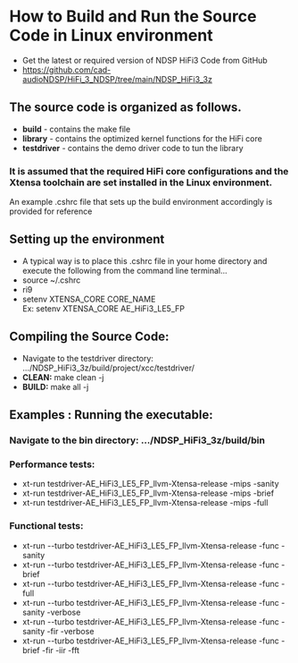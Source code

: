 # How to Build and Run the Source Code in Linux environment
  * Get the latest or required version of NDSP HiFi3 Code from GitHub 
  * https://github.com/cad-audioNDSP/HiFi_3_NDSP/tree/main/NDSP_HiFi3_3z

## The source code is organized as follows.
  * **build** - contains the make file 
  * **library** - contains the optimized kernel functions for the HiFi core 
  * **testdriver** - contains the demo driver code to tun the library   

### It is assumed that the required HiFi core configurations and the Xtensa toolchain are set installed in the Linux environment.
 An example .cshrc file  that sets up the build environment accordingly is provided for reference 

## Setting up the environment 
  * A typical way is to place this .cshrc file in your home directory and execute the following from the command line terminal... 
  * source ~/.cshrc 
  * ri9
  * setenv XTENSA_CORE CORE_NAME     
    Ex: setenv XTENSA_CORE AE_HiFi3_LE5_FP 
  

## Compiling the Source Code: 
  * Navigate to the testdriver directory:   …/NDSP_HiFi3_3z/build/project/xcc/testdriver/
  * **CLEAN:**  make clean -j   
  * **BUILD:**  make all -j  


## Examples : Running the executable: 
  ### Navigate to the bin directory: …/NDSP_HiFi3_3z/build/bin
  ### Performance tests:
  * xt-run testdriver-AE_HiFi3_LE5_FP_llvm-Xtensa-release -mips -sanity         
  * xt-run testdriver-AE_HiFi3_LE5_FP_llvm-Xtensa-release -mips -brief 
  * xt-run testdriver-AE_HiFi3_LE5_FP_llvm-Xtensa-release -mips -full   
  ###	Functional tests:
  * xt-run --turbo testdriver-AE_HiFi3_LE5_FP_llvm-Xtensa-release -func -sanity
  * xt-run --turbo testdriver-AE_HiFi3_LE5_FP_llvm-Xtensa-release -func -brief
  * xt-run --turbo testdriver-AE_HiFi3_LE5_FP_llvm-Xtensa-release -func -full
  * xt-run --turbo testdriver-AE_HiFi3_LE5_FP_llvm-Xtensa-release -func -sanity -verbose 
  * xt-run --turbo testdriver-AE_HiFi3_LE5_FP_llvm-Xtensa-release -func -sanity -fir -verbose 
  * xt-run --turbo testdriver-AE_HiFi3_LE5_FP_llvm-Xtensa-release -func -brief -fir -iir -fft
